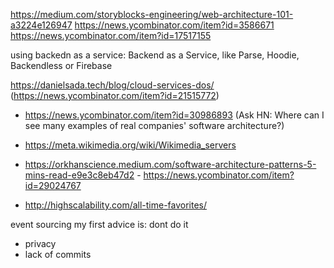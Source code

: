 https://medium.com/storyblocks-engineering/web-architecture-101-a3224e126947
https://news.ycombinator.com/item?id=3586671
https://news.ycombinator.com/item?id=17517155

using backedn as a service: Backend as a Service, like Parse, Hoodie, Backendless or Firebase

https://danielsada.tech/blog/cloud-services-dos/ (https://news.ycombinator.com/item?id=21515772)
* https://news.ycombinator.com/item?id=30986893 (Ask HN: Where can I see many examples of real companies' software architecture?)

* https://meta.wikimedia.org/wiki/Wikimedia_servers
* https://orkhanscience.medium.com/software-architecture-patterns-5-mins-read-e9e3c8eb47d2 - https://news.ycombinator.com/item?id=29024767
* http://highscalability.com/all-time-favorites/


event sourcing
my first advice is: dont do it
- privacy
- lack of commits
